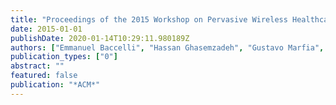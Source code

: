 ```yaml
---
title: "Proceedings of the 2015 Workshop on Pervasive Wireless Healthcare, MobileHealth@MobiHoc 2015, Hangzhou, China, June 22, 2015"
date: 2015-01-01
publishDate: 2020-01-14T10:29:11.980189Z
authors: ["Emmanuel Baccelli", "Hassan Ghasemzadeh", "Gustavo Marfia", "Krishna Kumar Venkatasubramanian"]
publication_types: ["0"]
abstract: ""
featured: false
publication: "*ACM*"
---
```


